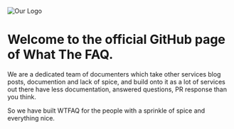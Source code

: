![Our Logo](https://github.com/What-The-FAQ/.github/assets/154011726/163473d5-810b-4f96-98e9-06a505ee1855)
# Welcome to the official GitHub page of What The FAQ.

We are a dedicated team of documenters which take other services blog posts, documention and lack of spice, and build onto it as a lot of services out there have less documentation, answered questions, PR response than you think. 

So we have built WTFAQ for the people with a sprinkle of spice and everything nice.
